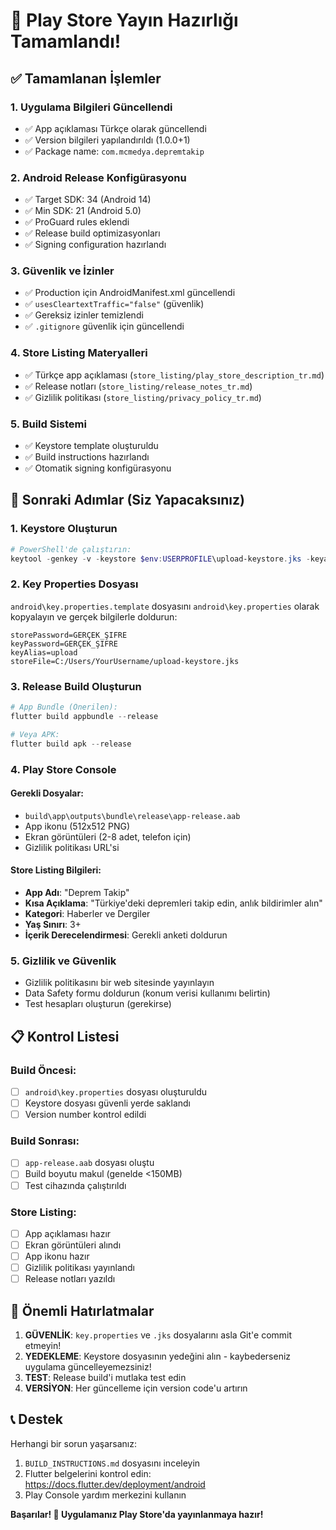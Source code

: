 # 🚀 Play Store Yayın Hazırlığı Tamamlandı!

## ✅ Tamamlanan İşlemler

### 1. **Uygulama Bilgileri Güncellendi**
- ✅ App açıklaması Türkçe olarak güncellendi
- ✅ Version bilgileri yapılandırıldı (1.0.0+1)
- ✅ Package name: `com.mcmedya.depremtakip`

### 2. **Android Release Konfigürasyonu**
- ✅ Target SDK: 34 (Android 14)
- ✅ Min SDK: 21 (Android 5.0)
- ✅ ProGuard rules eklendi
- ✅ Release build optimizasyonları
- ✅ Signing configuration hazırlandı

### 3. **Güvenlik ve İzinler**
- ✅ Production için AndroidManifest.xml güncellendi
- ✅ `usesCleartextTraffic="false"` (güvenlik)
- ✅ Gereksiz izinler temizlendi
- ✅ `.gitignore` güvenlik için güncellendi

### 4. **Store Listing Materyalleri**
- ✅ Türkçe app açıklaması (`store_listing/play_store_description_tr.md`)
- ✅ Release notları (`store_listing/release_notes_tr.md`)
- ✅ Gizlilik politikası (`store_listing/privacy_policy_tr.md`)

### 5. **Build Sistemi**
- ✅ Keystore template oluşturuldu
- ✅ Build instructions hazırlandı
- ✅ Otomatik signing konfigürasyonu

## 🔧 Sonraki Adımlar (Siz Yapacaksınız)

### 1. **Keystore Oluşturun**
```powershell
# PowerShell'de çalıştırın:
keytool -genkey -v -keystore $env:USERPROFILE\upload-keystore.jks -keyalg RSA -keysize 2048 -validity 10000 -alias upload
```

### 2. **Key Properties Dosyası**
`android\key.properties.template` dosyasını `android\key.properties` olarak kopyalayın ve gerçek bilgilerle doldurun:
```properties
storePassword=GERÇEK_ŞIFRE
keyPassword=GERÇEK_ŞIFRE  
keyAlias=upload
storeFile=C:/Users/YourUsername/upload-keystore.jks
```

### 3. **Release Build Oluşturun**
```powershell
# App Bundle (Önerilen):
flutter build appbundle --release

# Veya APK:
flutter build apk --release
```

### 4. **Play Store Console**

#### Gerekli Dosyalar:
- `build\app\outputs\bundle\release\app-release.aab`
- App ikonu (512x512 PNG)
- Ekran görüntüleri (2-8 adet, telefon için)
- Gizlilik politikası URL'si

#### Store Listing Bilgileri:
- **App Adı**: "Deprem Takip"
- **Kısa Açıklama**: "Türkiye'deki depremleri takip edin, anlık bildirimler alın"
- **Kategori**: Haberler ve Dergiler
- **Yaş Sınırı**: 3+
- **İçerik Derecelendirmesi**: Gerekli anketi doldurun

### 5. **Gizlilik ve Güvenlik**
- Gizlilik politikasını bir web sitesinde yayınlayın
- Data Safety formu doldurun (konum verisi kullanımı belirtin)
- Test hesapları oluşturun (gerekirse)

## 📋 Kontrol Listesi

### Build Öncesi:
- [ ] `android\key.properties` dosyası oluşturuldu
- [ ] Keystore dosyası güvenli yerde saklandı
- [ ] Version number kontrol edildi

### Build Sonrası:
- [ ] `app-release.aab` dosyası oluştu
- [ ] Build boyutu makul (genelde <150MB)
- [ ] Test cihazında çalıştırıldı

### Store Listing:
- [ ] App açıklaması hazır
- [ ] Ekran görüntüleri alındı
- [ ] App ikonu hazır
- [ ] Gizlilik politikası yayınlandı
- [ ] Release notları yazıldı

## 🎯 Önemli Hatırlatmalar

1. **GÜVENLİK**: `key.properties` ve `.jks` dosyalarını asla Git'e commit etmeyin!
2. **YEDEKLEME**: Keystore dosyasının yedeğini alın - kaybederseniz uygulama güncelleyemezsiniz!
3. **TEST**: Release build'i mutlaka test edin
4. **VERSİYON**: Her güncelleme için version code'u artırın

## 📞 Destek

Herhangi bir sorun yaşarsanız:
1. `BUILD_INSTRUCTIONS.md` dosyasını inceleyin
2. Flutter belgelerini kontrol edin: https://docs.flutter.dev/deployment/android
3. Play Console yardım merkezini kullanın

**Başarılar! 🎉 Uygulamanız Play Store'da yayınlanmaya hazır!**
